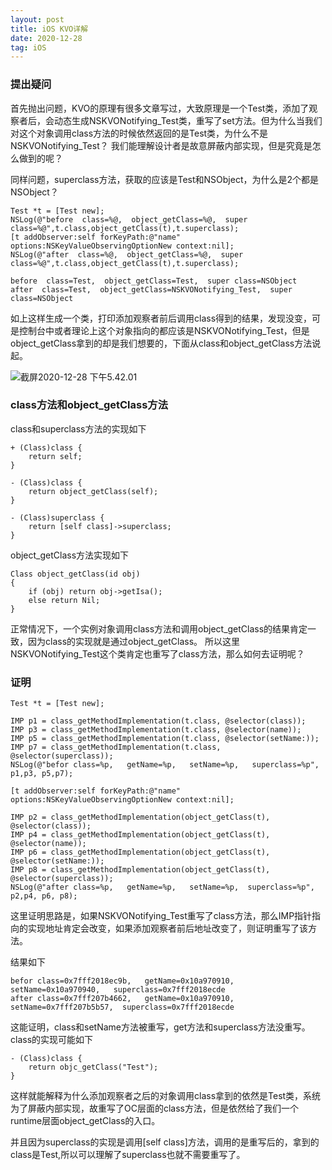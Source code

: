 ```yaml
---
layout: post
title: iOS KVO详解
date: 2020-12-28
tag: iOS
---
```


### 提出疑问
首先抛出问题，KVO的原理有很多文章写过，大致原理是一个Test类，添加了观察者后，会动态生成NSKVONotifying_Test类，重写了set方法。但为什么当我们对这个对象调用class方法的时候依然返回的是Test类，为什么不是NSKVONotifying_Test？ 我们能理解设计者是故意屏蔽内部实现，但是究竟是怎么做到的呢？ 

同样问题，superclass方法，获取的应该是Test和NSObject，为什么是2个都是NSObject？


```
Test *t = [Test new];
NSLog(@"before  class=%@,  object_getClass=%@,  super class=%@",t.class,object_getClass(t),t.superclass);
[t addObserver:self forKeyPath:@"name" options:NSKeyValueObservingOptionNew context:nil];    
NSLog(@"after  class=%@,  object_getClass=%@,  super class=%@",t.class,object_getClass(t),t.superclass);
```

```
before  class=Test,  object_getClass=Test,  super class=NSObject
after  class=Test,  object_getClass=NSKVONotifying_Test,  super class=NSObject
```
如上这样生成一个类，打印添加观察者前后调用class得到的结果，发现没变，可是控制台中或者理论上这个对象指向的都应该是NSKVONotifying_Test，但是object_getClass拿到的却是我们想要的，下面从class和object_getClass方法说起。

![截屏2020-12-28 下午5.42.01](http://image.smartjames.cn/mweb/20201228/16091487018484.png)


### class方法和object_getClass方法
class和superclass方法的实现如下

```
+ (Class)class {
    return self;
}

- (Class)class {
    return object_getClass(self);
}

- (Class)superclass {
    return [self class]->superclass;
}
```

object_getClass方法实现如下
```
Class object_getClass(id obj)
{
    if (obj) return obj->getIsa();
    else return Nil;
}
```

正常情况下，一个实例对象调用class方法和调用object_getClass的结果肯定一致，因为class的实现就是通过object_getClass。
所以这里NSKVONotifying_Test这个类肯定也重写了class方法，那么如何去证明呢？

### 证明

```
Test *t = [Test new];

IMP p1 = class_getMethodImplementation(t.class, @selector(class));
IMP p3 = class_getMethodImplementation(t.class, @selector(name));
IMP p5 = class_getMethodImplementation(t.class, @selector(setName:));
IMP p7 = class_getMethodImplementation(t.class, @selector(superclass));
NSLog(@"befor class=%p,   getName=%p,   setName=%p,   superclass=%p", p1,p3, p5,p7);

[t addObserver:self forKeyPath:@"name" options:NSKeyValueObservingOptionNew context:nil];
        
IMP p2 = class_getMethodImplementation(object_getClass(t), @selector(class));
IMP p4 = class_getMethodImplementation(object_getClass(t), @selector(name));
IMP p6 = class_getMethodImplementation(object_getClass(t), @selector(setName:));
IMP p8 = class_getMethodImplementation(object_getClass(t), @selector(superclass));
NSLog(@"after class=%p,   getName=%p,   setName=%p,  superclass=%p", p2,p4, p6, p8);
```
这里证明思路是，如果NSKVONotifying_Test重写了class方法，那么IMP指针指向的实现地址肯定会改变，如果添加观察者前后地址改变了，则证明重写了该方法。

结果如下

```
befor class=0x7fff2018ec9b,   getName=0x10a970910,   setName=0x10a970940,   superclass=0x7fff2018ecde
after class=0x7fff207b4662,   getName=0x10a970910,   setName=0x7fff207b5b57,  superclass=0x7fff2018ecde
```

这能证明，class和setName方法被重写，get方法和superclass方法没重写。class的实现可能如下

```
- (Class)class {
    return objc_getClass("Test");
}
```
这样就能解释为什么添加观察者之后的对象调用class拿到的依然是Test类，系统为了屏蔽内部实现，故重写了OC层面的class方法，但是依然给了我们一个runtime层面object_getClass的入口。

并且因为superclass的实现是调用[self class]方法，调用的是重写后的，拿到的class是Test,所以可以理解了superclass也就不需要重写了。






